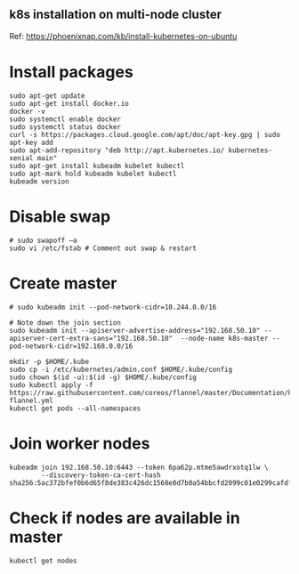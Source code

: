 k8s installation on multi-node cluster
------

Ref: https://phoenixnap.com/kb/install-kubernetes-on-ubuntu

# Install packages
```
sudo apt-get update
sudo apt-get install docker.io
docker -v
sudo systemctl enable docker
sudo systemctl status docker
curl -s https://packages.cloud.google.com/apt/doc/apt-key.gpg | sudo apt-key add
sudo apt-add-repository "deb http://apt.kubernetes.io/ kubernetes-xenial main"
sudo apt-get install kubeadm kubelet kubectl
sudo apt-mark hold kubeadm kubelet kubectl
kubeadm version
```

# Disable swap
```
# sudo swapoff –a
sudo vi /etc/fstab # Comment out swap & restart
```

# Create master
```
# sudo kubeadm init --pod-network-cidr=10.244.0.0/16

# Note down the join section
sudo kubeadm init --apiserver-advertise-address="192.168.50.10" --apiserver-cert-extra-sans="192.168.50.10"  --node-name k8s-master --pod-network-cidr=192.168.0.0/16

mkdir -p $HOME/.kube
sudo cp -i /etc/kubernetes/admin.conf $HOME/.kube/config
sudo chown $(id -u):$(id -g) $HOME/.kube/config
sudo kubectl apply -f https://raw.githubusercontent.com/coreos/flannel/master/Documentation/kube-flannel.yml
kubectl get pods --all-namespaces
```

# Join worker nodes
```
kubeadm join 192.168.50.10:6443 --token 6pa62p.mtme5awdrxotq1lw \
        --discovery-token-ca-cert-hash sha256:5ac372bfef0b6d65f8de383c426dc1568e0d7b0a54bbcfd2099c01e0299cafdf
```
# Check if nodes are available in master
```
kubectl get nodes
```
